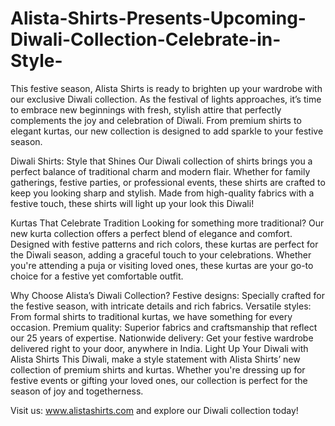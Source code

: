 # Alista-Shirts-Presents-Upcoming-Diwali-Collection-Celebrate-in-Style-
This festive season, Alista Shirts is ready to brighten up your wardrobe with our exclusive Diwali collection. As the festival of lights approaches, it’s time to embrace new beginnings with fresh, stylish attire that perfectly complements the joy and celebration of Diwali. From premium shirts to elegant kurtas, our new collection is designed to add sparkle to your festive season.

Diwali Shirts: Style that Shines
Our Diwali collection of shirts brings you a perfect balance of traditional charm and modern flair. Whether for family gatherings, festive parties, or professional events, these shirts are crafted to keep you looking sharp and stylish. Made from high-quality fabrics with a festive touch, these shirts will light up your look this Diwali!

Kurtas That Celebrate Tradition
Looking for something more traditional? Our new kurta collection offers a perfect blend of elegance and comfort. Designed with festive patterns and rich colors, these kurtas are perfect for the Diwali season, adding a graceful touch to your celebrations. Whether you're attending a puja or visiting loved ones, these kurtas are your go-to choice for a festive yet comfortable outfit.

Why Choose Alista’s Diwali Collection?
Festive designs: Specially crafted for the festive season, with intricate details and rich fabrics.
Versatile styles: From formal shirts to traditional kurtas, we have something for every occasion.
Premium quality: Superior fabrics and craftsmanship that reflect our 25 years of expertise.
Nationwide delivery: Get your festive wardrobe delivered right to your door, anywhere in India.
Light Up Your Diwali with Alista Shirts
This Diwali, make a style statement with Alista Shirts’ new collection of premium shirts and kurtas. Whether you're dressing up for festive events or gifting your loved ones, our collection is perfect for the season of joy and togetherness.

Visit us: www.alistashirts.com and explore our Diwali collection today!
